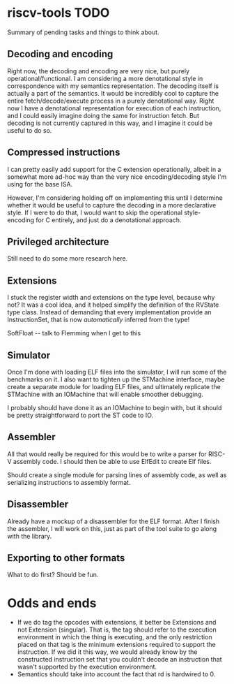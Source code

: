 # riscv-tools TODO

Summary of pending tasks and things to think about.

## Decoding and encoding

Right now, the decoding and encoding are very nice, but purely
operational/functional. I am considering a more denotational style in correspondence
with my semantics representation. The decoding itself is actually a part of the
semantics. It would be incredibly cool to capture the entire fetch/decode/execute
process in a purely denotational way. Right now I have a denotational representation
for execution of each instruction, and I could easily imagine doing the same for
instruction fetch. But decoding is not currently captured in this way, and I imagine
it could be useful to do so.

## Compressed instructions

I can pretty easily add support for the C extension operationally, albeit in a
somewhat more ad-hoc way than the very nice encoding/decoding style I'm using for the
base ISA.

However, I'm considering holding off on implementing this until I determine whether
it would be useful to capture the decoding in a more declarative style. If I were to
do that, I would want to skip the operational style-encoding for C entirely, and just
do a denotational approach.

## Privileged architecture

Still need to do some more research here.

## Extensions

I stuck the register width and extensions on the type level, because why not? It
was a cool idea, and it helped simplify the definition of the RVState type
class. Instead of demanding that every implementation provide an InstructionSet,
that is now *automatically* inferred from the type!

SoftFloat -- talk to Flemming when I get to this

## Simulator

Once I'm done with loading ELF files into the simulator, I will run some of the
benchmarks on it. I also want to tighten up the STMachine interface, maybe create a
separate module for loading ELF files, and ultimately replicate the STMachine with an
IOMachine that will enable smoother debugging.

I probably should have done it as an IOMachine to begin with, but it should be pretty
straightforward to port the ST code to IO.

## Assembler

All that would really be required for this would be to write a parser for RISC-V
assembly code. I should then be able to use ElfEdit to create Elf files.

Should create a single module for parsing lines of assembly code, as well as
serializing instructions to assembly format.

## Disassembler

Already have a mockup of a disassembler for the ELF format. After I finish the
assembler, I will work on this, just as part of the tool suite to go along with the
library.

## Exporting to other formats

What to do first? Should be fun.

# Odds and ends

- If we do tag the opcodes with extensions, it better be Extensions and not
  Extension (singular). That is, the tag should refer to the execution
  environment in which the thing is executing, and the only restriction placed
  on that tag is the minimum extensions required to support the instruction. If
  we did it this way, we would already know by the constructed instruction set
  that you couldn't decode an instruction that wasn't supported by the execution
  environment.
- Semantics should take into account the fact that rd is hardwired to 0.

